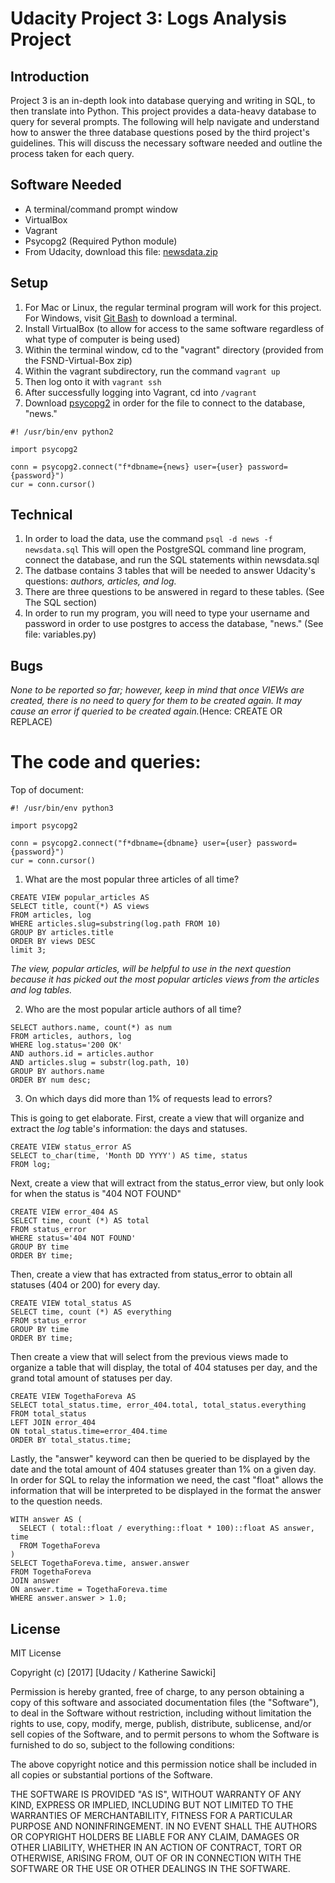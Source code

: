 # Udacity Project 3: Logs Analysis Project

## Introduction

Project 3 is an in-depth look into database querying and writing in SQL, to then translate into Python. This project provides a data-heavy database to query for several prompts. The following will help navigate and understand how to answer the three database questions posed by the third project's guidelines. This will discuss the necessary software needed and outline the process taken for each query.

## Software Needed

* A terminal/command prompt window 
* VirtualBox
* Vagrant
* Psycopg2 (Required Python module)
* From Udacity, download this file: [newsdata.zip](https://d17h27t6h515a5.cloudfront.net/topher/2016/August/57b5f748_newsdata/newsdata.zip)

## Setup

1. For Mac or Linux, the regular terminal program will work for this project. For Windows, visit [Git Bash](https://git-scm.com/downloads) to download a terminal.
2. Install VirtualBox (to allow for access to the same software regardless of what type of computer is being used)
3. Within the terminal window, cd to the "vagrant" directory (provided from the FSND-Virtual-Box zip)
4. Within the vagrant subdirectory, run the command `vagrant up`
5. Then log onto it with `vagrant ssh`
6. After successfully logging into Vagrant, cd into `/vagrant`
7. Download [psycopg2](https://pypi.python.org/pypi/psycopg2) in order for the file to connect to the database, "news."
```
#! /usr/bin/env python2

import psycopg2

conn = psycopg2.connect("f*dbname={news} user={user} password={password}")
cur = conn.cursor()
```


## Technical

1. In order to load the data, use the command `psql -d news -f newsdata.sql` This will open the PostgreSQL command line program, connect the database, and run the SQL statements within newsdata.sql
2. The datbase contains 3 tables that will be needed to answer Udacity's questions: _authors, articles, and log._
3. There are three questions to be answered in regard to these tables. (See The SQL section)
4. In order to run my program, you will need to type your username and password in order to use postgres to access the database, "news." (See file: variables.py)

## Bugs
_None to be reported so far; however, keep in mind that once VIEWs are created, there is no need to query for them to be created again. It may cause an error if queried to be created again._(Hence: CREATE OR REPLACE)

# The code and queries:

Top of document:

```
#! /usr/bin/env python3

import psycopg2

conn = psycopg2.connect("f*dbname={dbname} user={user} password={password}")
cur = conn.cursor()
```

1. What are the most popular three articles of all time?

```
CREATE VIEW popular_articles AS
SELECT title, count(*) AS views
FROM articles, log
WHERE articles.slug=substring(log.path FROM 10)
GROUP BY articles.title
ORDER BY views DESC
limit 3;
```
_The view, popular articles, will be helpful to use in the next question because it has picked out the most popular articles views from the articles and log tables._

2. Who are the most popular article authors of all time?

```
SELECT authors.name, count(*) as num
FROM articles, authors, log
WHERE log.status='200 OK'
AND authors.id = articles.author
AND articles.slug = substr(log.path, 10)
GROUP BY authors.name
ORDER BY num desc;
```

3. On which days did more than 1% of requests lead to errors?

This is going to get elaborate. First, create a view that will organize and extract the _log_ table's information: the days and statuses. 

```
CREATE VIEW status_error AS
SELECT to_char(time, 'Month DD YYYY') AS time, status
FROM log;
```
Next, create a view that will extract from the status_error view, but only look for when the status is "404 NOT FOUND"

```
CREATE VIEW error_404 AS
SELECT time, count (*) AS total
FROM status_error
WHERE status='404 NOT FOUND'
GROUP BY time
ORDER BY time;
```
Then, create a view that has extracted from status_error to obtain all statuses (404 or 200) for every day. 

```
CREATE VIEW total_status AS
SELECT time, count (*) AS everything
FROM status_error
GROUP BY time
ORDER BY time;
```

Then create a view that will select from the previous views made to organize a table that will display, the total of 404 statuses per day, and the grand total amount of statuses per day. 

```
CREATE VIEW TogethaForeva AS
SELECT total_status.time, error_404.total, total_status.everything
FROM total_status
LEFT JOIN error_404
ON total_status.time=error_404.time
ORDER BY total_status.time;
```

Lastly, the "answer" keyword can then be queried to be displayed by the date and the total amount of 404 statuses greater than 1% on a given day. In order for SQL to relay the information we need, the cast "float" allows the information that will be interpreted to be displayed in the format the answer to the question needs. 

```
WITH answer AS (
  SELECT ( total::float / everything::float * 100)::float AS answer, time
  FROM TogethaForeva
)
SELECT TogethaForeva.time, answer.answer
FROM TogethaForeva
JOIN answer
ON answer.time = TogethaForeva.time
WHERE answer.answer > 1.0;
```

## License

MIT License

Copyright (c) [2017] [Udacity / Katherine Sawicki]

Permission is hereby granted, free of charge, to any person obtaining a copy of this software and associated documentation files (the "Software"), to deal in the Software without restriction, including without limitation the rights to use, copy, modify, merge, publish, distribute, sublicense, and/or sell copies of the Software, and to permit persons to whom the Software is furnished to do so, subject to the following conditions:

The above copyright notice and this permission notice shall be included in all copies or substantial portions of the Software.

THE SOFTWARE IS PROVIDED "AS IS", WITHOUT WARRANTY OF ANY KIND, EXPRESS OR IMPLIED, INCLUDING BUT NOT LIMITED TO THE WARRANTIES OF MERCHANTABILITY, FITNESS FOR A PARTICULAR PURPOSE AND NONINFRINGEMENT. IN NO EVENT SHALL THE AUTHORS OR COPYRIGHT HOLDERS BE LIABLE FOR ANY CLAIM, DAMAGES OR OTHER LIABILITY, WHETHER IN AN ACTION OF CONTRACT, TORT OR OTHERWISE, ARISING FROM, OUT OF OR IN CONNECTION WITH THE SOFTWARE OR THE USE OR OTHER DEALINGS IN THE SOFTWARE.
